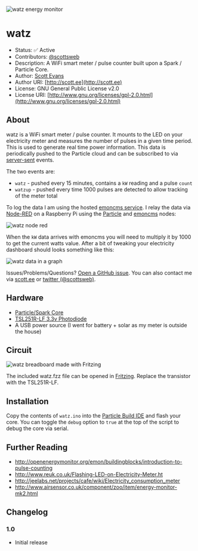 ![watz energy monitor](http://cloud.scott.ee/images/watz.png)

# watz

* Status: ✅ Active
* Contributors: [@scottsweb](http://twitter.com/scottsweb)
* Description: A WiFi smart meter / pulse counter built upon a Spark / Particle Core.
* Author: [Scott Evans](http://scott.ee)
* Author URI: [http://scott.ee](http://scott.ee)
* License: GNU General Public License v2.0
* License URI: [http://www.gnu.org/licenses/gpl-2.0.html](http://www.gnu.org/licenses/gpl-2.0.html)

## About

watz is a WiFi smart meter / pulse counter. It mounts to the LED on your electricity meter and measures the number of pulses in a given time period. This is used to generate real time power information. This data is periodically pushed to the Particle cloud and can be subscribed to via [server-sent](https://docs.particle.io/reference/firmware/core/#particle-publish-) events.

The two events are:

* `watz` - pushed every 15 minutes, contains a `kW` reading and a pulse `count`
* `watzup` - pushed every time 1000 pulses are detected to allow tracking of the meter total

To log the data I am using the hosted [emoncms service](http://emoncms.org). I relay the data via
[Node-RED](http://nodered.org/) on a Raspberry Pi using the [Particle](http://flows.nodered.org/node/node-red-contrib-particle) and [emoncms](http://flows.nodered.org/node/node-red-node-emoncms) nodes:

![watz node red](http://cloud.scott.ee/images/watz-node-red.png)

When the `kW` data arrives with emoncms you will need to multiply it by 1000 to get the current watts value. After a bit of tweaking your electricity dashboard should looks something like this:

![watz data in a graph](http://cloud.scott.ee/images/watz-output.png)

Issues/Problems/Questions? [Open a GitHub issue](https://github.com/scottsweb/watz/issues). You can also contact me via [scott.ee](http://scott.ee) or [twitter (@scottsweb)](http://twitter.com/scottsweb).

## Hardware

* [Particle/Spark Core](https://www.particle.io/)
* [TSL251R-LF 3.3v Photodiode](http://uk.farnell.com/ams/tsl251r-lf/photodiode-sensor-l-volts/dp/1182347)
* A USB power source (I went for battery + solar as my meter is outside the house)

## Circuit

![watz breadboard made with Fritzing](https://raw.githubusercontent.com/scottsweb/watz/master/watz.png)

The included watz.fzz file can be opened in [Fritzing](http://fritzing.org/). Replace the transistor with the TSL251R-LF.

## Installation

Copy the contents of `watz.ino` into the [Particle Build IDE](https://build.particle.io/build/) and flash your core. You can toggle the `debug` option to `true` at the top of the script to debug the core via serial.

## Further Reading

* http://openenergymonitor.org/emon/buildingblocks/introduction-to-pulse-counting
* http://www.reuk.co.uk/Flashing-LED-on-Electricity-Meter.ht
* http://jeelabs.net/projects/cafe/wiki/Electricity_consumption_meter
* http://www.airsensor.co.uk/component/zoo/item/energy-monitor-mk2.html

## Changelog

### 1.0
* Initial release
